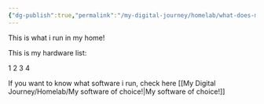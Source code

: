 ```yaml
---
{"dg-publish":true,"permalink":"/my-digital-journey/homelab/what-does-my-lab-contains/"}
---
```



This is what i run in my home!

This is my hardware list:

1
2
3
4





If you want to know what software i run, check here [[My Digital Journey/Homelab/My software of choice!\|My software of choice!]]
